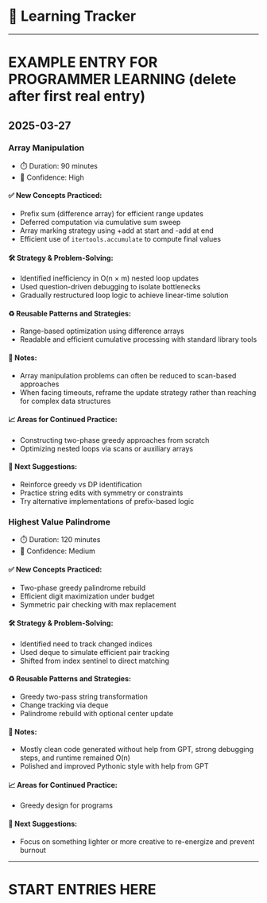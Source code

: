 # 📘 Learning Tracker
<!--
📌 LOGGING PROTOCOL FOR LEARNING_TRACKER FILES

📌 1. IF CURRENT DAY (ASK FOR TIMEZONE OR USE UTC) ALREADY EXISTS:
    ➤ Add additional concepts, notes, or reflections under that date

📌 2. IF IT’S A NEW DAY (ASK FOR TIMEZONE OR USE UTC):
    ➤ Append a new entry at the bottom of the file with a `---` to separate from previous days

📌 3. WEEKLY SUMMARY PROTOCOL:
    ➤ Weeks run from **Sunday to Saturday**  
    ➤ Insert each `📊 Week Summary` *after the last daily entry* for that week, separated by `---`  
    ➤ If 3 or fewer entries exist for a given week, ask if I want to wait and include those partial days in the **next week**.

📌 WEEK SUMMARY FORMAT:

    ## 📊 Week Summary — YYYY-MM-DD to YYYY-MM-DD

    - ✅ Concepts mastered
    - 🛠️ Struggles or breakthroughs
    - ♻️ Reusable patterns
    - 🧭 Suggestions for next week

📌 TEMPLATE FOR DAILY LEARNING ENTRY FORMAT:

## YYYY-MM-DD

### Task/Challenge (change to be descriptive)
- ⏱️ Duration: [optional time spent]
- 🎯 Confidence: [Low / Medium / High]

#### ✅ New Concepts Practiced:
- [Key ideas, techniques, or strategies learned or reinforced]

#### 🛠️ Strategy & Problem-Solving:
- [What I fixed, how I discovered the issue, insights from the fix]

#### ♻️ Reusable Patterns and Strategies:
- [Patterns or approaches that might work in similar problems or activities]

#### 📌 Notes:
- [Thoughts, struggles, improvements in thinking or approach]

#### 📈 Areas for Continued Practice:
- [Concepts that still felt shaky or required GPT support]

#### 🧭 Next Suggestions:
- [Follow-up problems, techniques to reinforce, or reminders for tomorrow/next task]

### Additional Task/Challenge (if multiple on same day)...
-->

---

# EXAMPLE ENTRY FOR PROGRAMMER LEARNING (delete after first real entry)

## 2025-03-27

### Array Manipulation
- ⏱️ Duration: 90 minutes
- 🎯 Confidence: High

#### ✅ New Concepts Practiced:
- Prefix sum (difference array) for efficient range updates
- Deferred computation via cumulative sum sweep
- Array marking strategy using +add at start and -add at end
- Efficient use of `itertools.accumulate` to compute final values

#### 🛠️ Strategy & Problem-Solving:
- Identified inefficiency in O(n × m) nested loop updates
- Used question-driven debugging to isolate bottlenecks
- Gradually restructured loop logic to achieve linear-time solution

#### ♻️ Reusable Patterns and Strategies:
- Range-based optimization using difference arrays
- Readable and efficient cumulative processing with standard library tools

#### 📌 Notes:
- Array manipulation problems can often be reduced to scan-based approaches
- When facing timeouts, reframe the update strategy rather than reaching for complex data structures

#### 📈 Areas for Continued Practice:
- Constructing two-phase greedy approaches from scratch
- Optimizing nested loops via scans or auxiliary arrays

#### 🧭 Next Suggestions:
- Reinforce greedy vs DP identification
- Practice string edits with symmetry or constraints
- Try alternative implementations of prefix-based logic

### Highest Value Palindrome
- ⏱️ Duration: 120 minutes
- 🎯 Confidence: Medium

#### ✅ New Concepts Practiced:
- Two-phase greedy palindrome rebuild
- Efficient digit maximization under budget
- Symmetric pair checking with max replacement

#### 🛠️ Strategy & Problem-Solving:
- Identified need to track changed indices
- Used deque to simulate efficient pair tracking
- Shifted from index sentinel to direct matching

#### ♻️ Reusable Patterns and Strategies:
- Greedy two-pass string transformation
- Change tracking via deque
- Palindrome rebuild with optional center update

#### 📌 Notes:
- Mostly clean code generated without help from GPT, strong debugging steps, and runtime remained O(n)
- Polished and improved Pythonic style with help from GPT

#### 📈 Areas for Continued Practice:
- Greedy design for programs

#### 🧭 Next Suggestions:
- Focus on something lighter or more creative to re-energize and prevent burnout

---

# START ENTRIES HERE

